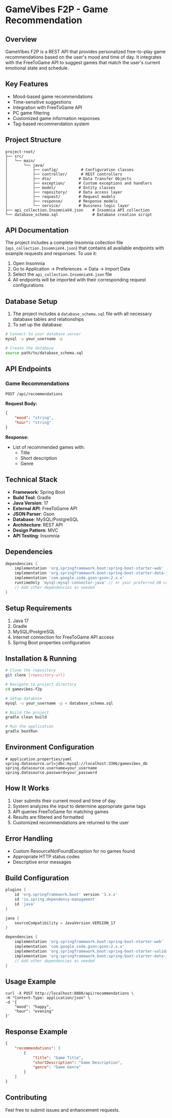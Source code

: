 # GameVibes F2P - Game Recommendation

## Overview
GameVibes F2P is a REST API that provides personalized free-to-play game recommendations based on the user's mood and time of day. It integrates with the FreeToGame API to suggest games that match the user's current emotional state and schedule.

## Key Features
- Mood-based game recommendations
- Time-sensitive suggestions
- Integration with FreeToGame API
- PC game filtering
- Customized game information responses
- Tag-based recommendation system

## Project Structure
```
project-root/
├── src/
│   └── main/
│       └── java/
│           ├── config/          # Configuration classes
│           ├── controller/      # REST controllers
│           ├── dto/            # Data Transfer Objects
│           ├── exception/      # Custom exceptions and handlers
│           ├── model/          # Entity classes
│           ├── repository/     # Data access layer
│           ├── request/        # Request models
│           ├── response/       # Response models
│           └── service/        # Business logic layer
├── api_collection.InsomniaV4.json    # Insomnia API collection
└── database_schema.sql               # Database creation script
```

## API Documentation
The project includes a complete Insomnia collection file (`api_collection.InsomniaV4.json`) that contains all available endpoints with example requests and responses. To use it:

1. Open Insomnia
2. Go to Application -> Preferences -> Data -> Import Data
3. Select the `api_collection.InsomniaV4.json` file
4. All endpoints will be imported with their corresponding request configurations

## Database Setup
1. The project includes a `database_schema.sql` file with all necessary database tables and relationships
2. To set up the database:
```bash
# Connect to your database server
mysql -u your_username -p

# Create the database
source path/to/database_schema.sql
```

## API Endpoints

### Game Recommendations
```
POST /api/recommendations
```
**Request Body:**
```json
{
    "mood": "string",
    "hour": "string"
}
```
**Response:**
- List of recommended games with:
  - Title
  - Short description
  - Genre

## Technical Stack
- **Framework**: Spring Boot
- **Build Tool**: Gradle
- **Java Version**: 17
- **External API**: FreeToGame API
- **JSON Parser**: Gson
- **Database**: MySQL/PostgreSQL
- **Architecture**: REST API
- **Design Pattern**: MVC
- **API Testing**: Insomnia

## Dependencies
```groovy
dependencies {
    implementation 'org.springframework.boot:spring-boot-starter-web'
    implementation 'org.springframework.boot:spring-boot-starter-data-jpa'
    implementation 'com.google.code.gson:gson:2.x.x'
    runtimeOnly 'mysql:mysql-connector-java' // or your preferred DB connector
    // Add other dependencies as needed
}
```

## Setup Requirements
1. Java 17
2. Gradle
3. MySQL/PostgreSQL
4. Internet connection for FreeToGame API access
5. Spring Boot properties configuration

## Installation & Running
```bash
# Clone the repository
git clone [repository-url]

# Navigate to project directory
cd gamevibes-f2p

# Setup database
mysql -u your_username -p < database_schema.sql

# Build the project
gradle clean build

# Run the application
gradle bootRun
```

## Environment Configuration
```properties
# application.properties/yaml
spring.datasource.url=jdbc:mysql://localhost:3306/gamevibes_db
spring.datasource.username=your_username
spring.datasource.password=your_password
```

## How It Works
1. User submits their current mood and time of day
2. System analyzes the input to determine appropriate game tags
3. API queries FreeToGame for matching games
4. Results are filtered and formatted
5. Customized recommendations are returned to the user

## Error Handling
- Custom ResourceNotFoundException for no games found
- Appropriate HTTP status codes
- Descriptive error messages

## Build Configuration
```groovy
plugins {
    id 'org.springframework.boot' version '3.x.x'
    id 'io.spring.dependency-management'
    id 'java'
}

java {
    sourceCompatibility = JavaVersion.VERSION_17
}

dependencies {
    implementation 'org.springframework.boot:spring-boot-starter-web'
    implementation 'com.google.code.gson:gson:2.x.x'
    implementation 'org.springframework.boot:spring-boot-starter-validation'
    implementation 'org.springframework.boot:spring-boot-starter-data-jpa'
    // Add other dependencies as needed
}
```

## Usage Example
```curl
curl -X POST http://localhost:8080/api/recommendations \
-H "Content-Type: application/json" \
-d '{
    "mood": "happy",
    "hour": "evening"
}'
```

## Response Example
```json
{
    "recommendations": [
        {
            "title": "Game Title",
            "shortDescription": "Game Description",
            "genre": "Game Genre"
        }
    ]
}
```


## Contributing
Feel free to submit issues and enhancement requests.
